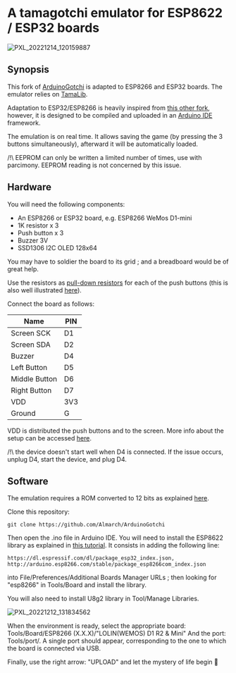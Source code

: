 # A tamagotchi emulator for ESP8622 / ESP32 boards

![PXL_20221214_120159887](https://user-images.githubusercontent.com/13364928/207591462-e84e4787-1686-4ffa-be52-ca9da1ada235.jpg)

## Synopsis

This fork of [ArduinoGotchi](https://github.com/GaryZ88/ArduinoGotchi) is adapted to ESP8266 and ESP32 boards. The emulator relies on [TamaLib](https://github.com/jcrona/tamalib).

Adaptation to ESP32/ESP8266 is heavily inspired from [this other fork](https://github.com/anabolyc/Tamagotchi), however, it is designed to be compiled and uploaded in an [Arduino IDE](https://www.arduino.cc/en/software) framework.

The emulation is on real time. It allows saving the game (by pressing the 3 buttons simultaneously), afterward it will be automatically loaded.

/!\ EEPROM can only be written a limited number of times, use with parcimony. EEPROM reading is not concerned by this issue.

## Hardware

You will need the following components:
  - An ESP8266 or ESP32 board, e.g. ESP8266 WeMos D1-mini
  - 1K resistor x 3
  - Push button x 3
  - Buzzer 3V
  - SSD1306 I2C OLED 128x64 

You may have to soldier the board to its grid ; and a breadboard would be of great help.

Use the resistors as [pull-down resistors](https://en.wikipedia.org/wiki/Pull-up_resistor) for each of the push buttons (this is also well illustrated [here](https://github.com/GaryZ88/ArduinoGotchi)).

Connect the board as follows:

| Name           | PIN  |
|----------------|------|
| Screen SCK     | D1   |
| Screen SDA     | D2   |
| Buzzer         | D4   |
| Left Button    | D5   |
| Middle Button  | D6   |
| Right Button   | D7   |
| VDD            | 3V3  |
| Ground         | G    |

VDD is distributed the push buttons and to the screen. More info about the setup can be accessed [here](https://randomnerdtutorials.com/esp8266-pinout-reference-gpios/).

/!\ the device doesn't start well when D4 is connected. If the issue occurs, unplug D4, start the device, and plug D4.

## Software

The emulation requires a ROM converted to 12 bits as explained [here](https://github.com/GaryZ88/ArduinoGotchi).

Clone this repository:
```
git clone https://github.com/Almarch/ArduinoGotchi
```

Then open the .ino file in Arduino IDE. You will need to install the ESP8622 library as explained in [this tutorial](https://randomnerdtutorials.com/how-to-install-esp8266-board-arduino-ide/). It consists in adding the following line:
```
https://dl.espressif.com/dl/package_esp32_index.json, http://arduino.esp8266.com/stable/package_esp8266com_index.json
```
into File/Preferences/Additional Boards Manager URLs ; then looking for "esp8266" in Tools/Board and install the library.

You will also need to install U8g2 library in Tool/Manage Libraries.

![PXL_20221212_131834562](https://user-images.githubusercontent.com/13364928/207065880-a4230d45-315f-40f4-8c44-0e9b3540b37c.jpg)

When the environment is ready, select the appropriate board: Tools/Board/ESP8266 (X.X.X)/"LOLIN(WEMOS) D1 R2 & Mini"
And the port: Tools/port/. A single port should appear, corresponding to the one to which the board is connected via USB.

Finally, use the right arrow: "UPLOAD" and let the mystery of life begin  👾
